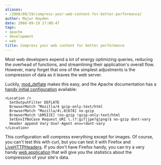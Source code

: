 ```yaml
---
aliases:
- /2008/09/19/compress-your-web-content-for-better-performance/
author: Major Hayden
date: 2008-09-19 17:00:47
tags:
- apache
- development
- web
title: Compress your web content for better performance
---
```


Most web developers expend a lot of energy optimizing queries, reducing the overhead of functions, and streamlining their application's overall flow. However, many forget that one of the simplest adjustments is the compression of data as it leaves the web server.

Luckily, [mod_deflate][1] makes this easy, and the Apache documentation has a [handy initial configuration][2] available:

```
<Location />
  SetOutputFilter DEFLATE
  BrowserMatch ^Mozilla/4 gzip-only-text/html
  BrowserMatch ^Mozilla/4\.0[678] no-gzip
  BrowserMatch \bMSI[E] !no-gzip !gzip-only-text/html
  SetEnvIfNoCase Request_URI \.(?:gif|jpe?g|png)$ no-gzip dont-vary
  Header append Vary User-Agent env=!dont-vary
</Location>
```

This configuration will compress everything except for images. Of course, you can't test this with curl, but you can test it with Firefox and [LiveHTTPHeaders][3]. If you don't have Firefox handy, you can try a very handy [web application][4] that will give you the statistics about the compression of your site's data.

 [1]: http://httpd.apache.org/docs/2.0/mod/mod_deflate.html
 [2]: http://httpd.apache.org/docs/2.0/mod/mod_deflate.html#recommended
 [3]: https://addons.mozilla.org/en-US/firefox/addon/3829
 [4]: http://www.gidnetwork.com/tools/gzip-test.php